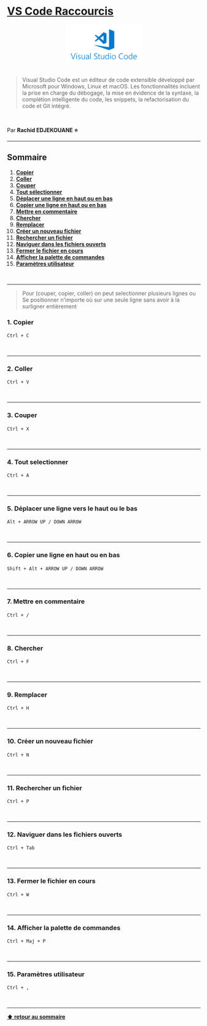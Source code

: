 # [VS Code Raccourcis](https://flaviocopes.com/vscode/)

<center>
<img src="./img/vscode.png" alt="Emmet logo" width="200">
</center>

<br>

> Visual Studio Code est un éditeur de code extensible développé par Microsoft pour Windows, Linux et macOS. Les fonctionnalités incluent la prise en charge du débogage, la mise en évidence de la syntaxe, la complétion intelligente du code, les snippets, la refactorisation du code et Git intégré.

<br>

Par **Rachid EDJEKOUANE ⭐️**

---

## Sommaire

1. **[Copier](#1-copier)**
2. **[Coller](#2-coller)**
3. **[Couper](#3-couper)**
4. **[Tout sélectionner](#4-tout-selectionner)**
5. **[Déplacer une ligne en haut ou en bas](#5-déplacer-une-ligne-en-haut-ou-en-bas)**
6. **[Copier une ligne en haut ou en bas](#6-copier-une-ligne-en-haut-ou-en-bas)**
7. **[Mettre en commentaire](#7-mettre-en-commentaire)**
8. **[Chercher](#8-chercher)**
9. **[Remplacer](#9-remplacer)**
10. **[Créer un nouveau fichier](#10-créer-un-nouveau-fichier)**
11. **[Rechercher un fichier](#11-rechercher-un-fichier)**
12. **[Naviguer dans les fichiers ouverts](#12-naviguer-dans-les-fichiers-ouverts)**
13. **[Fermer le fichier en cours](#13-fermer-le-fichier-en-cours)**
14. **[Afficher la palette de commandes](#14-afficher-la-palette-de-commandes)**
15. **[Paramètres utilisateur](#15-paramètres-utilisateur)**

<br>

---

> Pour (couper, copier, coller) on peut selectionner plusieurs lignes ou  
> Se positionner n'importe où sur une seule ligne sans avoir à la surligner entièrement

### 1. Copier

```
Ctrl + C
```

<br>

---

### 2. Coller

```
Ctrl + V
```

<br>

---

### 3. Couper

```
Ctrl + X
```

<br>

---

### 4. Tout selectionner

```
Ctrl + A
```

<br>

---

### 5. Déplacer une ligne vers le haut ou le bas

```
Alt + ARROW UP / DOWN ARROW
```

<br>

---

### 6. Copier une ligne en haut ou en bas

```
Shift + Alt + ARROW UP / DOWN ARROW
```

<br>

---

### 7. Mettre en commentaire

```
Ctrl + /
```

<br>

---

### 8. Chercher

```
Ctrl + F
```

<br>

---

### 9. Remplacer

```
Ctrl + H
```

<br>

---

### 10. Créer un nouveau fichier

```
Ctrl + N
```

<br>

---

### 11. Rechercher un fichier

```
Ctrl + P
```

<br>

---

### 12. Naviguer dans les fichiers ouverts

```
Ctrl + Tab
```

<br>

---

### 13. Fermer le fichier en cours

```
Ctrl + W
```

<br>

---

### 14. Afficher la palette de commandes

```
Ctrl + Maj + P
```

<br>

---

### 15. Paramètres utilisateur

```
Ctrl + ,
```

<br>

---

**[⬆ retour au sommaire](#)**

